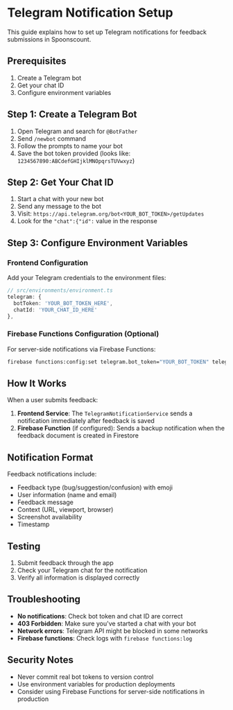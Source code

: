 # Telegram Notification Setup

This guide explains how to set up Telegram notifications for feedback submissions in Spoonscount.

## Prerequisites

1. Create a Telegram bot
2. Get your chat ID
3. Configure environment variables

## Step 1: Create a Telegram Bot

1. Open Telegram and search for `@BotFather`
2. Send `/newbot` command
3. Follow the prompts to name your bot
4. Save the bot token provided (looks like: `1234567890:ABCdefGHIjklMNOpqrsTUVwxyz`)

## Step 2: Get Your Chat ID

1. Start a chat with your new bot
2. Send any message to the bot
3. Visit: `https://api.telegram.org/bot<YOUR_BOT_TOKEN>/getUpdates`
4. Look for the `"chat":{"id":` value in the response

## Step 3: Configure Environment Variables

### Frontend Configuration

Add your Telegram credentials to the environment files:

```typescript
// src/environments/environment.ts
telegram: {
  botToken: 'YOUR_BOT_TOKEN_HERE',
  chatId: 'YOUR_CHAT_ID_HERE'
},
```

### Firebase Functions Configuration (Optional)

For server-side notifications via Firebase Functions:

```bash
firebase functions:config:set telegram.bot_token="YOUR_BOT_TOKEN" telegram.chat_id="YOUR_CHAT_ID"
```

## How It Works

When a user submits feedback:

1. **Frontend Service**: The `TelegramNotificationService` sends a notification immediately after feedback is saved
2. **Firebase Function** (if configured): Sends a backup notification when the feedback document is created in Firestore

## Notification Format

Feedback notifications include:
- Feedback type (bug/suggestion/confusion) with emoji
- User information (name and email)
- Feedback message
- Context (URL, viewport, browser)
- Screenshot availability
- Timestamp

## Testing

1. Submit feedback through the app
2. Check your Telegram chat for the notification
3. Verify all information is displayed correctly

## Troubleshooting

- **No notifications**: Check bot token and chat ID are correct
- **403 Forbidden**: Make sure you've started a chat with your bot
- **Network errors**: Telegram API might be blocked in some networks
- **Firebase functions**: Check logs with `firebase functions:log`

## Security Notes

- Never commit real bot tokens to version control
- Use environment variables for production deployments
- Consider using Firebase Functions for server-side notifications in production